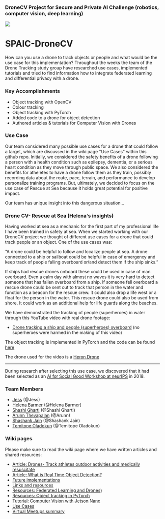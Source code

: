 ### DroneCV Project for Secure and Private AI Challenge (robotics, computer vision, deep learning)

![](https://github.com/jess-s/SPAIC-DroneCV/blob/master/images/drone.jpg)

# SPAIC-DroneCV
How can you use a drone to track objects or people and what would be the use case for this implementation?
Throughout the weeks the team of the Drone Tracking study group have researched use cases, implemented tutorials and tried to find information how to integrate federated learning and differential privacy with a drone.

### Key Accomplishments

* Object tracking with OpenCV
* Colour tracking
* Object tracking with PyTorch
* Added code to a drone for object detection
* Authored articles & tutorials for Computer Vision with Drones

### Use Case
Our team considered many possible use cases for a drone that could follow a target, which are discussed in the wiki page "Use Cases" within this github repo.  Initially, we considered the safety benefits of a drone following a person with a health condition such as epilepsy, dementia, or a serious heart condition as they move through public space.  We also considered the benefits for atheletes to have a drone follow them as they train, possibly recording data about the route, pace, terrain, and performance to develop personalize training programs.  But, ultimately, we decided to focus on the use case of Rescue at Sea because it holds great potential for positive impact.

Our team has unique insight into this dangerous situation... 

### Drone CV- Rescue at Sea (Helena's insights)

Having worked at sea as a mechanic for the first part of my professional life I have been trained in safety at sea. 
When we started working with our DroneCV project we thought of different use cases for a drone that could track people or an object. One of the use cases was:

“A drone could be helpful to follow and localize people at sea. A drone connected to a ship or sailboat could be helpful in case of emergency and keep track of people falling overboard or/and detect them if the ship sinks.”

If ships had rescue drones onboard these could be used in case of man overboard. Even a calm day with almost no waves it is very hard to detect someone that has fallen overboard from a ship. If someone fell overboard a rescue drone could be sent out to track that person in the water and function as a beacon for the rescue crew. It could also drop a life west or a float for the person in the water. 
This rescue drone could also be used from shore. It could work as an additional help for life guards along the beaches.

We have demonstrated the tracking of people (superheroes) in water through this YouTube video with real drone footage:
- [Drone tracking a ship and people (superheroes) overboard](https://youtu.be/MBKmas-Z4_c) (no superheroes were harmed in the making of this video)

The object tracking is implemented in PyTorch and the code can be found [here](https://github.com/jess-s/SPAIC-DroneCV/tree/master/PyTorch_Objecttracking)

The drone used for the video is a [Heron Drone](https://www.kjell.com/se/produkter/hem-kontor-fritid/fritid/dronare-quadrocopter/dronare-med-kamera/heron-dronare-med-kamera-p51107?gclid=CjwKCAjw7uPqBRBlEiwAYDsr12AkBzrjregM2xXXO8sEZm3WuRMCH2uPEM7TDnVz154f1I0E8ZwcrRoCKwsQAvD_BwE&gclsrc=aw.ds)
***
During research after selecting this use case, we discovered that it had  been selected as an [AI for Social Good Workshop at neurIPS](https://aiforsocialgood.github.io/2018/pdfs/track2/50_aisg_neurips2018.pdf) in 2018.

### Team Members
- [Jess](https://github.com/jess-s) (@Jess) 
- [Helena Barmer](https://github.com/helenabarmer) (@Helena Barmer) 
- [Shashi Gharti](https://github.com/shashigharti) (@Shashi Gharti) 
- [Arunn Thevapalan](https://github.com/arunn-thevapalan) (@Arunn) 
- [Shashank Jain](https://github.com/Shashankjain12) (@Shashank Jain) 
- [Temitope Oladokun](https://github.com/TemitopeOladokun) (@Temitope Oladokun)


### Wiki pages

Please make sure to read the wiki page where we have written articles and shared resources:
- [Article: Drones- Track athletes outdoor activities and medically resuscitate](https://github.com/jess-s/SPAIC-DroneCV/wiki/Article:-Drones--Track-athletes-outdoor-activities-and-medically-resuscitate-(Temitope-Oladokun))
- [Article: What is Real Time Object Detection?](https://github.com/jess-s/SPAIC-DroneCV/wiki/Article:-What-is-Real-Time-Object-Detection%3F-(Jess))
- [Future implementations](https://github.com/jess-s/SPAIC-DroneCV/wiki/Future-implementations)
- [Links and resources](https://github.com/jess-s/SPAIC-DroneCV/wiki/Links-and-resources)
- [Resources: Federated Learning and Drones)](https://github.com/jess-s/SPAIC-DroneCV/wiki/Resources:-Federated-Learning-and-Drones-(Jess))
- [Resources: Object tracking in PyTorch](https://github.com/jess-s/SPAIC-DroneCV/wiki/Resources:-Object-tracking-in-PyTorch-(Helena))
- [Tutorial: Computer Vision with Jetson Nano](https://github.com/jess-s/SPAIC-DroneCV/wiki/Tutorial:-Computer-Vision-with-Jetson-Nano-(Jess))
- [Use Cases](https://github.com/jess-s/SPAIC-DroneCV/wiki/Use-Cases)
- [Virtual Meetups summary](https://github.com/jess-s/SPAIC-DroneCV/wiki/Virtual-Meetups-summary-(Helena))
